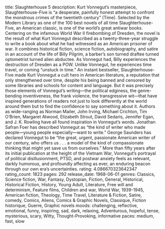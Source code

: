 title: Slaughterhouse 5
description: Kurt Vonnegut’s masterpiece, Slaughterhouse-Five is “a desperate, painfully honest attempt to confront the monstrous crimes of the twentieth century” (Time). Selected by the Modern Library as one of the 100 best novels of all time Slaughterhouse-Five, an American classic, is one of the world’s great antiwar books. Centering on the infamous World War II firebombing of Dresden, the novel is the result of what Kurt Vonnegut described as a twenty-three-year struggle to write a book about what he had witnessed as an American prisoner of war. It combines historical fiction, science fiction, autobiography, and satire in an account of the life of Billy Pilgrim, a barber’s son turned draftee turned optometrist turned alien abductee. As Vonnegut had, Billy experiences the destruction of Dresden as a POW. Unlike Vonnegut, he experiences time travel, or coming “unstuck in time.” An instant bestseller, Slaughterhouse-Five made Kurt Vonnegut a cult hero in American literature, a reputation that only strengthened over time, despite his being banned and censored by some libraries and schools for content and language. But it was precisely those elements of Vonnegut’s writing—the political edginess, the genre-bending inventiveness, the frank violence, the transgressive wit—that have inspired generations of readers not just to look differently at the world around them but to find the confidence to say something about it. Authors as wide-ranging as Norman Mailer, John Irving, Michael Crichton, Tim O’Brien, Margaret Atwood, Elizabeth Strout, David Sedaris, Jennifer Egan, and J. K. Rowling have all found inspiration in Vonnegut’s words. Jonathan Safran Foer has described Vonnegut as “the kind of writer who made people—young people especially—want to write.” George Saunders has declared Vonnegut to be “the great, urgent, passionate American writer of our century, who offers us . . . a model of the kind of compassionate thinking that might yet save us from ourselves.” More than fifty years after its initial publication at the height of the Vietnam War, Vonnegut’s portrayal of political disillusionment, PTSD, and postwar anxiety feels as relevant, darkly humorous, and profoundly affecting as ever, an enduring beacon through our own era’s uncertainties.
rating: 4.086670323642347
rating_count: 1823
pages: 292
release_date: 1968-06-01
genres: Classics, Science fiction, War, Fantasy, Dystopian, Fiction, General, Historical, Historical Fiction, History, Young Adult, Literature, Free will and determinism, Feature films, Children and war, World War, 1939-1945, American fiction, Theology, Time Travel, Literature & Fiction, Satire, comedy, Comics, Aliens, Comics & Graphic Novels, Classique, Fiction historique, Guerre, Graphic novels
moods: challenging, reflective, emotional, funny, inspiring, sad, dark, relaxing, Adventurous, hopeful, tense, mysterious, scary, Witty, Thought-Provoking, informative
paces: medium, fast, slow
